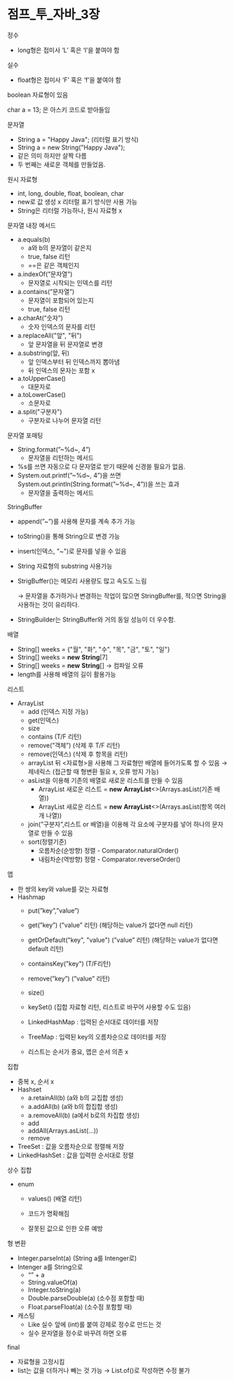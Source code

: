 # 점프_투_자바_3장

정수

- long형은 접미사 ‘L’ 혹은 ‘l’을 붙여야 함

실수

- float형은 접미사 ‘F’ 혹은 ‘f’을 붙여야 함

boolean 자료형이 있음

char a = 13; 은 아스키 코드로 받아들임

문자열

- String a = "Happy Java"; (리터럴 표기 방식)
- String a = new String("Happy Java");
- 같은 의미 하지만 살짝 다름
- 두 번째는 새로운 객체를 만들었음.

원시 자료형

- int, long, double, float, boolean, char
- new로 값 생성 x 리터럴 표기 방식만 사용 가능
- String은 리터럴 가능하나, 원시 자료형 x

문자열 내장 메서드

- a.equals(b)
    - a와 b의 문자열이 같은지
    - true, false 리턴
    - ==은 같은 객체인지
- a.indexOf(”문자열”)
    - 문자열로 시작되는 인덱스를 리턴
- a.contains(”문자열”)
    - 문자열이 포함되어 있는지
    - true, false 리턴
- a.charAt(”숫자”)
    - 숫자 인덱스의 문자를 리턴
- a.replaceAll("앞", "뒤")
    - 앞 문자열을 뒤 문자열로 변경
- a.substring(앞, 뒤)
    - 앞 인덱스부터 뒤 인덱스까지 뽑아냄
    - 뒤 인덱스의 문자는 포함 x
- a.toUpperCase()
    - 대문자로
- a.toLowerCase()
    - 소문자로
- a.split("구분자")
    - 구분자로 나누어 문자열 리턴

문자열 포매팅

- String.format(”~%d~, 4”)
    - 문자열을 리턴하는 메서드
- %s를 쓰면 자동으로 다 문자열로 받기 때문에 신경쓸 필요가 없음.
- System.out.printf(”~%d~, 4”)을 쓰면 System.out.println(String.format(”~%d~, 4”))을 쓰는 효과
    - 문자열을 출력하는 메서드

StringBuffer

- append(”~”)를 사용해 문자를 계속 추가 가능
- toString()을 통해 String으로 변경 가능
- insert(인덱스, "~")로 문자를 넣을 수 있음
- String 자료형의 substring 사용가능
- StrigBuffer()는 메모리 사용량도 많고 속도도 느림
    
    → 문자열을 추가하거나 변경하는 작업이 많으면 StringBuffer를, 적으면 String을 사용하는 것이 유리하다.
    
- StringBuilder는 StringBuffer와 거의 동일 성능이 더 우수함.

배열

- String[] weeks = {"월", "화", "수", "목", "금", "토", "일"}
- String[] weeks = **new** **String**[7]
- String[] weeks =  **new** **String**[] → 컴파일 오류
- length를 사용해 배열의 길이 활용가능

리스트

- ArrayList
    - add (인덱스 지정 가능)
    - get(인덱스)
    - size
    - contains (T/F 리턴)
    - remove(”객체”) (삭제 후 T/F 리턴)
    - remove(인덱스) (삭제 후 항목을 리턴)
    - arrayList 뒤 <자료형>을 사용해 그 자료형만 배열에 들어가도록 할 수 있음 → 제네릭스 (접근할 때 형변환 필요 x, 오류 방지 가능)
    - asList을 이용해 기존의 배열로 새로운 리스트를 만들 수 있음
        - ArrayList<String> 새로운 리스트 = **new** **ArrayList**<>(Arrays.asList(기존 배열))
        - ArrayList<String> 새로운 리스트 = **new** **ArrayList**<>(Arrays.asList(항목 여러개 나열))
    - join(”구분자”,리스트 or 배열)을 이용해 각 요소에 구분자를 넣어 하나의 문자열로 만들 수 있음
    - sort(정렬기준)
        - 오름차순(순방향) 정렬 - Comparator.naturalOrder()
        - 내림차순(역방향) 정렬 - Comparator.reverseOrder()
        

맵

- 한 쌍의 key와 value를 갖는 자료형
- Hashmap
    - put(”key”,”value”)
    - get(”key”) (”value” 리턴) (해당하는 value가 없다면 null 리턴)
    - getOrDefault("key", "value") (”value” 리턴) (해당하는 value가 없다면 default 리턴)
    - containsKey("key") (T/F리턴)
    - remove(”key”) (”value” 리턴)
    - size()
    - keySet() (집합 자료형 리턴, 리스트로 바꾸어 사용할 수도 있음)
    
    - LinkedHashMap : 입력된 순서대로 데이터를 저장
    - TreeMap : 입력된 key의 오름차순으로 데이터를 저장
    - 리스트는 순서가 중요, 맵은 순서 의존 x
    

집합

- 중복 x, 순서 x
- Hashset
    - a.retainAll(b)  (a와 b의 교집합 생성)
    - a.addAll(b) (a와 b의 합집합 생성)
    - a.removeAll(b) (a에서 b로의 차집합 생성)
    - add
    - addAll(Arrays.asList(…))
    - remove
- TreeSet : 값을 오름차순으로 정렬해 저장
- LinkedHashSet : 값을 입력한 순서대로 정렬

상수 집합

- enum
    - values() (배열 리턴)
    
    - 코드가 명확해짐
    - 잘못된 값으로 인한 오류 예방

형 변환

- Integer.parseInt(a) (String a를 Intenger로)
- Intenger a를 String으로
    - “” + a
    - String.valueOf(a)
    - Integer.toString(a)
    - Double.parseDouble(a) (소수점 포함할 때)
    - Float.parseFloat(a) (소수점 포함할 때)
- 캐스팅
    - Like 실수 앞에 (int)를 붙여 강제로 정수로 만드는 것
    - 실수 문자열을 정수로 바꾸려 하면 오류

final

- 자료형을 고정시킴
- list는 값을 더하거나 빼는 것 가능 → List.of()로 작성하면 수정 불가